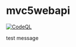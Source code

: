 ﻿# mvc5webapi
[![CodeQL](https://github.com/amitrawat-evontech/mvc5webapi/actions/workflows/codeql.yml/badge.svg)](https://github.com/amitrawat-evontech/mvc5webapi/actions/workflows/codeql.yml)

test message
